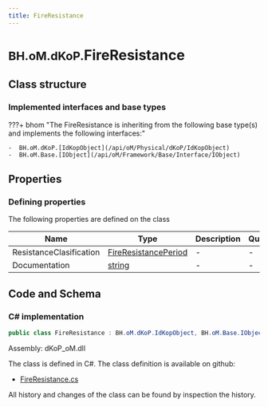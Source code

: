 ```yaml
---
title: FireResistance
---
```


# <small>BH.oM.dKoP.</small>**FireResistance**



## Class structure

### Implemented interfaces and base types

???+ bhom "The FireResistance is inheriting from the following base type(s) and implements the following interfaces:"

    -  BH.oM.dKoP.[IdKopObject](/api/oM/Physical/dKoP/IdKopObject)
    -  BH.oM.Base.[IObject](/api/oM/Framework/Base/Interface/IObject)


## Properties



### Defining properties

The following properties are defined on the class

| Name             | Type             | Description      | Quantity         |
|------------------|------------------|------------------|------------------|
| ResistanceClasification | [FireResistancePeriod](/api/oM/Physical/dKoP/Perfomance/Enums/FireResistancePeriod) | - | - |
| Documentation | [string](https://learn.microsoft.com/en-us/dotnet/api/System.String?view=netstandard-2.0) | - | - |


## Code and Schema

### C# implementation

``` C# title="C#"
public class FireResistance : BH.oM.dKoP.IdKopObject, BH.oM.Base.IObject
```

Assembly: dKoP_oM.dll

The class is defined in C#. The class definition is available on github:

- [FireResistance.cs](https://github.com/BHoM/dKoP_Toolkit/blob/develop/dKoP_oM/Perfomance\FireResistance.cs)

All history and changes of the class can be found by inspection the history.
